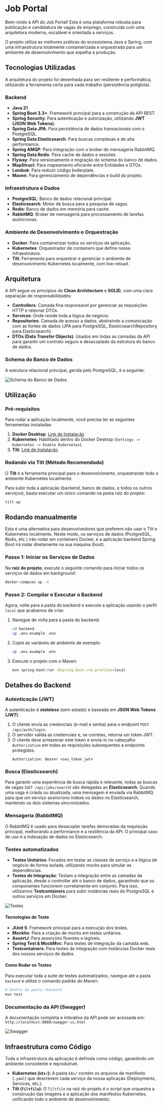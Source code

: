 # Job Portal

Bem-vindo à API do Job Portal! Esta é uma plataforma robusta para publicação e candidatura de vagas de emprego, construída com uma arquitetura moderna, escalável e orientada a serviços.

O projeto utiliza as melhores práticas do ecossistema Java e Spring, com uma infraestrutura totalmente containerizada e orquestrada para um ambiente de desenvolvimento que espelha a produção.

## Tecnologias Utilizadas

A arquitetura do projeto foi desenhada para ser resiliente e performática, utilizando a ferramenta certa para cada trabalho (persistência poliglota).

### Backend
* **Java 21**
* **Spring Boot 3.3+**: Framework principal para a construção da API REST.
* **Spring Security**: Para autenticação e autorização, utilizando **JWT (JSON Web Tokens)**.
* **Spring Data JPA**: Para persistência de dados transacionais com o PostgreSQL.
* **Spring Data Elasticsearch**: Para buscas complexas e de alta performance.
* **Spring AMQP**: Para integração com o broker de mensageria RabbitMQ.
* **Spring Data Redis**: Para cache de dados e sessões.
* **Flyway**: Para versionamento e migração do schema do banco de dados.
* **MapStruct**: Para mapeamento eficiente entre Entidades e DTOs.
* **Lombok**: Para reduzir código boilerplate.
* **Maven**: Para gerenciamento de dependências e build do projeto.

### Infraestrutura e Dados
* **PostgreSQL**: Banco de dados relacional principal.
* **Elasticsearch**: Motor de busca para a pesquisa de vagas.
* **Redis**: Banco de dados em memória para cache.
* **RabbitMQ**: Broker de mensageria para processamento de tarefas assíncronas.

### Ambiente de Desenvolvimento e Orquestração
* **Docker**: Para containerizar todos os serviços da aplicação.
* **Kubernetes**: Orquestrador de containers que define nossa infraestrutura.
* **Tilt**: Ferramenta para orquestrar e gerenciar o ambiente de desenvolvimento Kubernetes localmente, com live-reload.

## Arquitetura

A API segue os princípios de **Clean Architecture** e **SOLID**, com uma clara separação de responsabilidades:

* **Controllers**: Camada fina responsável por gerenciar as requisições HTTP e retornar DTOs.
* **Services**: Onde reside toda a lógica de negócio.
* **Repositories**: Camada de acesso a dados, abstraindo a comunicação com as fontes de dados (JPA para PostgreSQL, ElasticsearchRepository para Elasticsearch).
* **DTOs (Data Transfer Objects)**: Usados em todas as camadas da API para garantir um contrato seguro e desacoplado da estrutura do banco de dados.

### Schema do Banco de Dados

A estrutura relacional principal, gerida pelo PostgreSQL, é a seguinte:

![Schema do Banco de Dados](readMeResources/jobportal-database-schema.png)

## Utilização

### Pré-requisitos

Para rodar a aplicação localmente, você precisa ter as seguintes ferramentas instaladas:
1.  **Docker Desktop**: [Link de Instalação](https://www.docker.com/products/docker-desktop/)
2.  **Kubernetes**: Habilitado dentro do Docker Desktop (`Settings -> Kubernetes -> Enable Kubernetes`).
3.  **Tilt**: [Link de Instalação](https://docs.tilt.dev/install.html)

### Rodando via Tilt (Método Recomendado)

O **Tilt** é a ferramenta principal para o desenvolvimento, orquestrando todo o ambiente Kubernetes localmente.

Para subir toda a aplicação (backend, banco de dados, e todos os outros serviços), basta executar um único comando na pasta raíz do projeto:

```bash
tilt up
```

## Rodando manualmente

Esta é uma alternativa para desenvolvedores que preferem não usar o Tilt e Kubernetes localmente. Neste modo, os serviços de dados (PostgreSQL, Redis, etc.) irão rodar em containers Docker, e a aplicação backend Spring Boot irá rodar diretamente na sua máquina (host).

### Passo 1: Iniciar os Serviços de Dados

Na **raíz do projeto**, execute o seguinte comando para iniciar todos os serviços de dados em background:

```bash
docker-compose up -d
```

### Passo 2: Compilar e Executar o Backend

Agora, volte para a pasta do backend e execute a aplicação usando o perfil `local` que acabamos de criar.

1.  Navegue de volta para a pasta do backend:
    ```bash
    cd backend
    cp .env.example .env
    ```
2.  Copie as variáveis de ambiente de exemplo:
    ```bash
    cp .env.example .env
    ```
3.  Execute o projeto com o Maven:
    ```bash
    mvn spring-boot:run -Dspring-boot.run.profiles=local
    ```

## Detalhes do Backend

### Autenticação (JWT)

A autenticação é **stateless** (sem estado) e baseada em **JSON Web Tokens (JWT)**.
1.  O cliente envia as credenciais (e-mail e senha) para o endpoint `POST /api/auth/login`.
2.  O servidor valida as credenciais e, se corretas, retorna um token JWT.
3.  O cliente deve armazenar este token e enviá-lo no cabeçalho `Authorization` em todas as requisições subsequentes a endpoints protegidos.
    ```
    Authorization: Bearer <seu_token_jwt>
    ```

### Busca (Elasticsearch)

Para garantir uma experiência de busca rápida e relevante, todas as buscas de vagas (`GET /api/jobs/search`) são delegadas ao **Elasticsearch**. Quando uma vaga é criada ou atualizada, uma mensagem é enviada via RabbitMQ para que um serviço assíncrono indexe os dados no Elasticsearch, mantendo os dois sistemas sincronizados.

### Mensageria (RabbitMQ)

O RabbitMQ é usado para desacoplar tarefas demoradas da requisição principal, melhorando a performance e a resiliência da API. O principal caso de uso é a indexação de dados no Elasticsearch.

### Testes automatizados

* **Testes Unitários**: Focados em testar as classes de serviço e a lógica de negócio de forma isolada, utilizando mocks para simular as dependências.
* **Testes de Integração**: Testam a integração entre as camadas da aplicação, desde o controller até o banco de dados, garantindo que os componentes funcionem corretamente em conjunto. Para isso, utilizamos **Testcontainers** para subir instâncias reais do PostgreSQL e outros serviços em Docker.

![Testes](readMeResources/testes.png)

#### Tecnologias de Teste

* **JUnit 5**: Framework principal para a execução dos testes.
* **Mockito**: Para a criação de mocks em testes unitários.
* **AssertJ**: Para asserções fluentes e legíveis.
* **Spring Test & MockMvc**: Para testes de integração da camada web.
* **Testcontainers**: Para testes de integração com instâncias Docker reais dos nossos serviços de dados.

#### Como Rodar os Testes

Para executar toda a suíte de testes automatizados, navegue até a pasta `backend` e utilize o comando padrão do Maven:

```bash
# Dentro da pasta /backend
mvn test
```

### Documentação da API (Swagger)

A documentação completa e interativa da API pode ser acessada em:
`http://localhost:8080/swagger-ui.html`

![Swagger](readMeResources/swagger.png)

## Infraestrutura como Código

Toda a infraestrutura da aplicação é definida como código, garantindo um ambiente consistente e reprodutível.

* **Kubernetes (`k8s/`):** A pasta `k8s/` contém os arquivos de manifesto (`.yaml`) que descrevem cada serviço da nossa aplicação (Deployments, Services, etc.).
* **Tilt (`Tiltfile`):** O `Tiltfile` na raíz do projeto é o script que orquestra a construção das imagens e a aplicação dos manifestos Kubernetes, unificando todo o ambiente de desenvolvimento.